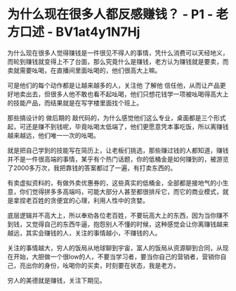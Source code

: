 # 为什么现在很多人都反感赚钱？ - P1 - 老方口述 - BV1at4y1N7Hj

为什么现在很多人觉得赚钱是一件很见不得人的事情，凭什么消费可以天经地义，而轮到赚钱就变得上不了台面，那么究竟什么是赚钱，老方认为赚钱就是要卖，而卖就需要吆喝，在直播间里面吆喝的，他们很高大上嘛。

可是他们的每个动作都是让越来越多的人，关注他 了解他 信任他，从而让产品更好地卖出去，但很多人他不敢也看不起吆喝，他们只想花钱学一项被吆喝得高大上的技能产品，而结果就是在写字楼里面找个班上。

那些搞设计的 做后期的 敲代码的，为什么感觉他们这么专业，桌面都是三个形式起，可还是赚不到钱呢，毕竟吆喝太低端了，他们更愿意凭本事吃饭，所以离赚钱越来越远，他们唯一一次的吆喝。

就是把自己学到的技能写在简历上，让老板们挑选，那些赚过钱的人都知道，赚钱并不是一件很高端的事情，某乎有个热门话题，你的低桶金是如何赚到的，被游览了2000多万次，我把靠钱的答案都过了一遍，有打卖东西的。

有卖虚拟资料的，有做外卖优惠券的，这些真实的低桶金，全部都是接地气的小生意，你们觉得拼多多高端吗，可能大部分人甚至都很排斥它，而它的商业模式，就是拿捏老百姓的贪便宜的心理，利用人性中的贪婪。

底层逻辑并不高大上，所以奉劝各位老百姓，不要玩高大上的东西，因为当你赚不到钱，又觉得自己的东西牛逼，抱怨别人不懂的时候，这种感觉会让你离赚钱越来越远，其实会赚钱的人，关注的事情越小，不赚钱的人。

关注的事情越大，穷人的饭局从地球聊到宇宙，富人的饭局从资源聊到合同，从现在开始，大胆做一个很low的人，不要当学习者，要当你自己的营销者，营销你自己，亮出你的身份，吆喝你的买卖，时刻要在状态，我是老方。

穷人的美德就是赚钱，关注下期见。